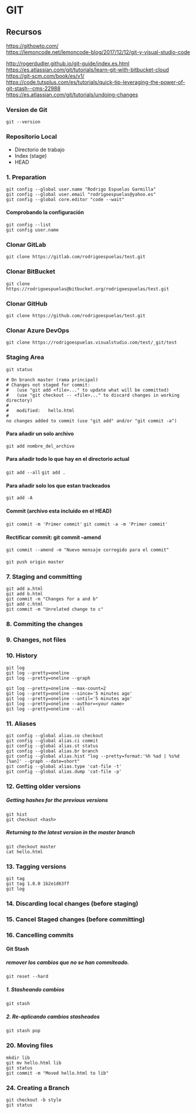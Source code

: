# GIT

## Recursos

https://githowto.com/  
https://lemoncode.net/lemoncode-blog/2017/12/12/git-y-visual-studio-code  

http://rogerdudler.github.io/git-guide/index.es.html   
https://es.atlassian.com/git/tutorials/learn-git-with-bitbucket-cloud  
https://git-scm.com/book/es/v1/  
https://code.tutsplus.com/es/tutorials/quick-tip-leveraging-the-power-of-git-stash--cms-22988  
https://es.atlassian.com/git/tutorials/undoing-changes  

### Version de Git
`git --version`

### Repositorio Local  
* Directorio de trabajo  
* Index (stage)  
* HEAD  

### 1. Preparation
`git config --global user.name "Rodrigo Espuelas Garmilla"`  
`git config --global user.email "rodrigoespuelas@yahoo.es"`  
`git config --global core.editor "code --wait"`  

#### Comprobando la configuración  
`git config --list`  
`git config user.name`  

### Clonar GitLab
`git clone https://gitlab.com/rodrigoespuelas/test.git`

### Clonar BitBucket
`git clone https://rodrigoespuelas@bitbucket.org/rodrigoespuelas/test.git`

### Clonar GitHub
`git clone https://github.com/rodrigoespuelas/test.git` 

### Clonar Azure DevOps
`git clone https://rodrigoespuelas.visualstudio.com/test/_git/test` 

### Staging Area
`git status` 


`# On branch master (rama principal)`   
`# Changes not staged for commit:`   
`#   (use "git add <file>..." to update what will be committed)`   
`#   (use "git checkout -- <file>..." to discard changes in working directory)`   
`#`   
`#   modified:   hello.html`   
`#`   
`no changes added to commit (use "git add" and/or "git commit -a")`   

#### Para añadir un solo archivo
`git add nombre_del_archivo` 
 
#### Para añadir todo lo que hay en el directorio actual
`git add --all` 
`git add .` 

#### Para añadir solo los que estan trackeados
`git add -A` 

#### Commit (archivo esta incluído en el HEAD)
`git commit -m 'Primer commit'` 
`git commit -a -m 'Primer commit'` 

#### Rectificar commit: git commit –amend
`git commit --amend -m "Nuevo mensaje corregido para el commit"` 

#### 
`git push origin master` 

####


### 7. Staging and committing  
`git add a.html`  
`git add b.html`  
`git commit -m "Changes for a and b"`  
`git add c.html`  
`git commit -m "Unrelated change to c"`  

### 8. Commiting the changes  

### 9. Changes, not files  

### 10. History  
`git log`   
`git log --pretty=oneline`   
`git log --pretty=oneline --graph`     

`git log --pretty=oneline --max-count=2`   
`git log --pretty=oneline --since='5 minutes ago'`   
`git log --pretty=oneline --until='5 minutes ago'`   
`git log --pretty=oneline --author=<your name>`   
`git log --pretty=oneline --all`   

### 11. Aliases  
`git config --global alias.co checkout`     
`git config --global alias.ci commit`   
`git config --global alias.st status`   
`git config --global alias.br branch`   
`git config --global alias.hist "log --pretty=format:'%h %ad | %s%d [%an]' --graph --date=short"`     
`git config --global alias.type 'cat-file -t'`   
`git config --global alias.dump 'cat-file -p'`   

### 12. Getting older versions  
##### Getting hashes for the previous versions
`git hist`   
`git checkout <hash>`   
##### Returning to the latest version in the master branch
`git checkout master`   
`cat hello.html`     
 
### 13. Tagging versions
`git tag`  
`git tag 1.0.0 1b2e1d63ff`  
`git log`  

### 14. Discarding local changes (before staging)
### 15. Cancel Staged changes (before committing)
### 16. Cancelling commits

#### Git Stash  
##### remover los cambios que no se han commiteado.  
`git reset --hard`   

##### 1. Stasheando cambios  
`git stash`   

##### 2. Re-aplicando cambios stasheados
`git stash pop`  

### 20. Moving files  
`mkdir lib`    
`git mv hello.html lib`     
`git status`    
`git commit -m "Moved hello.html to lib"`   

### 24. Creating a Branch
`git checkout -b style`    
`git status`   

